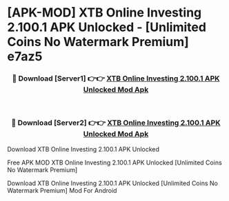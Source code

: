 # [APK-MOD] XTB Online Investing 2.100.1 APK Unlocked - [Unlimited Coins No Watermark Premium] e7az5



<div align="center">
<h3>🔴 Download [Server1] 👉👉 <a href="https://momento.my/?title=XTB_Online_Investing_2.100.1_APK_Unlocked">XTB Online Investing 2.100.1 APK Unlocked Mod Apk</a></h3><br>

<h3>🔴 Download [Server2] 👉👉 <a href="https://momento.my/?title=XTB_Online_Investing_2.100.1_APK_Unlocked">XTB Online Investing 2.100.1 APK Unlocked Mod Apk</a></h3>
</div>



Download XTB Online Investing 2.100.1 APK Unlocked 

Free APK MOD XTB Online Investing 2.100.1 APK Unlocked [Unlimited Coins No Watermark Premium]

Download XTB Online Investing 2.100.1 APK Unlocked [Unlimited Coins No Watermark Premium] Mod For Android
